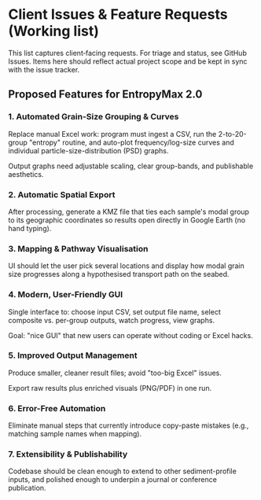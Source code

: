 # Client Issues & Feature Requests (Working list)

This list captures client‑facing requests. For triage and status, see GitHub Issues. Items here should reflect actual project scope and be kept in sync with the issue tracker.

## Proposed Features for EntropyMax 2.0

### 1. Automated Grain-Size Grouping & Curves

Replace manual Excel work: program must ingest a CSV, run the 2-to-20-group "entropy" routine, and auto-plot frequency/log-size curves and individual particle-size-distribution (PSD) graphs.

Output graphs need adjustable scaling, clear group-bands, and publishable aesthetics.

### 2. Automatic Spatial Export

After processing, generate a KMZ file that ties each sample's modal group to its geographic coordinates so results open directly in Google Earth (no hand typing).

### 3. Mapping & Pathway Visualisation

UI should let the user pick several locations and display how modal grain size progresses along a hypothesised transport path on the seabed.

### 4. Modern, User-Friendly GUI

Single interface to: choose input CSV, set output file name, select composite vs. per-group outputs, watch progress, view graphs.

Goal: "nice GUI" that new users can operate without coding or Excel hacks.

### 5. Improved Output Management

Produce smaller, cleaner result files; avoid "too-big Excel" issues.

Export raw results plus enriched visuals (PNG/PDF) in one run.

### 6. Error-Free Automation

Eliminate manual steps that currently introduce copy-paste mistakes (e.g., matching sample names when mapping).

### 7. Extensibility & Publishability

Codebase should be clean enough to extend to other sediment-profile inputs, and polished enough to underpin a journal or conference publication.
